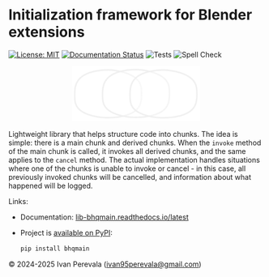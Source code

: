 # Initialization framework for Blender extensions

[![License: MIT](https://img.shields.io/badge/License-MIT-yellow.svg)](https://opensource.org/licenses/MIT)
[![Documentation Status](https://readthedocs.org/projects/lib-bhqmain/badge/?version=latest)](https://lib-bhqmain.readthedocs.io/latest)
![Tests](https://github.com/ivan-perevala/lib_bhqmain/actions/workflows/python-tests.yml/badge.svg)
![Spell Check](https://github.com/ivan-perevala/lib_bhqmain/actions/workflows/spellcheck.yml/badge.svg)

<p align="center">
    <img src="https://raw.githubusercontent.com/ivan-perevala/lib_bhqmain/main/.github/images/logo-dark.svg" alt="Logo" style="width:50%; height:auto;">
</p>

Lightweight library that helps structure code into chunks. The idea is simple: there is a main chunk and derived chunks. When the `invoke` method of the main chunk is called, it invokes all derived chunks, and the same applies to the `cancel` method. The actual implementation handles situations where one of the chunks is unable to invoke or cancel - in this case, all previously invoked chunks will be cancelled, and information about what happened will be logged.

Links:

* Documentation: [lib-bhqmain.readthedocs.io/latest](https://lib-bhqmain.readthedocs.io/latest/)

* Project is [available on PyPI](https://pypi.org/project/bhqmain/):

    ```powershell
    pip install bhqmain
    ```


© 2024-2025 Ivan Perevala (ivan95perevala@gmail.com)
